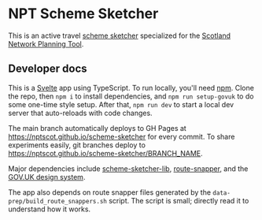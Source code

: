 # NPT Scheme Sketcher

This is an active travel [scheme sketcher](https://github.com/acteng/scheme-sketcher-lib) specialized for the [Scotland Network Planning Tool](https://github.com/nptscot/).

## Developer docs

This is a [Svelte](https://svelte.dev) app using TypeScript. To run locally, you'll need [npm](https://docs.npmjs.com/downloading-and-installing-node-js-and-npm). Clone the repo, then `npm i` to install dependencies, and `npm run setup-govuk` to do some one-time style setup. After that, `npm run dev` to start a local dev server that auto-reloads with code changes.

The main branch automatically deploys to GH Pages at <https://nptscot.github.io/scheme-sketcher> for every commit. To share experiments easily, git branches deploy to <https://nptscot.github.io/scheme-sketcher/BRANCH_NAME>.

Major dependencies include [scheme-sketcher-lib](https://github.com/acteng/scheme-sketcher-lib/), [route-snapper](https://github.com/dabreegster/route_snapper), and the [GOV.UK design system](https://design-system.service.gov.uk/).

The app also depends on route snapper files generated by the `data-prep/build_route_snappers.sh` script. The script is small; directly read it to understand how it works.
